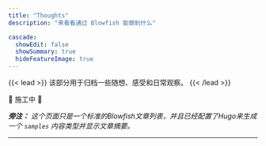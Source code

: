 ```yaml
---
title: "Thoughts"
description: "来看看通过 Blowfish 能做到什么"

cascade:
  showEdit: false
  showSummary: true
  hideFeatureImage: true
---
```


{{< lead >}}
该部分用于归档一些随想、感受和日常观察。
{{< /lead >}}

🚧 施工中 🚧


_**旁注：** 这个页面只是一个标准的Blowfish文章列表，并且已经配置了Hugo来生成一个 `samples` 内容类型并显示文章摘要。_

---

